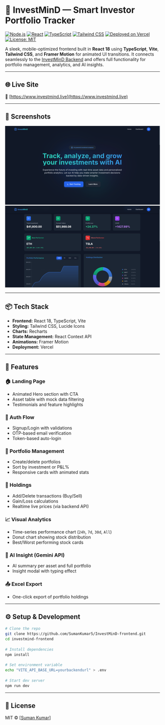# 🚀 InvestMinD — Smart Investor Portfolio Tracker

[![Node.js](https://img.shields.io/badge/Node.js-18.x-green?logo=node.js)](https://nodejs.org/)
[![React](https://img.shields.io/badge/React-18-blue?logo=react)](https://reactjs.org/)
[![TypeScript](https://img.shields.io/badge/TypeScript-Strict-blue?logo=typescript)](https://www.typescriptlang.org/)
[![Tailwind CSS](https://img.shields.io/badge/TailwindCSS-3.x-teal?logo=tailwindcss)](https://tailwindcss.com/)
[![Deployed on Vercel](https://img.shields.io/badge/Deployment-Vercel-black?logo=vercel)](https://vercel.com/)
[![License: MIT](https://img.shields.io/badge/License-MIT-yellow.svg)](./LICENSE)

A sleek, mobile-optimized frontend built in **React 18** using **TypeScript**, **Vite**, **Tailwind CSS**, and **Framer Motion** for animated UI transitions. It connects seamlessly to the [InvestMinD Backend](https://github.com/SumanKumar5/InvestMinD-backend) and offers full functionality for portfolio management, analytics, and AI insights.

---

## 🌐 Live Site

🔗 [https://www.investmind.live](https://www.investmind.live)

---

## 📸 Screenshots

![Homepage](./screenshots/homepage.png)
![Dashboard](./screenshots/dashboard.png)

---

## 📦 Tech Stack

- **Frontend:** React 18, TypeScript, Vite
- **Styling:** Tailwind CSS, Lucide Icons
- **Charts:** Recharts
- **State Management:** React Context API
- **Animations:** Framer Motion
- **Deployment:** Vercel

---

## 🔑 Features

### 🏠 Landing Page
- Animated Hero section with CTA
- Asset table with mock data filtering
- Testimonials and feature highlights

### 🔐 Auth Flow
- Signup/Login with validations
- OTP-based email verification
- Token-based auto-login

### 📁 Portfolio Management
- Create/delete portfolios
- Sort by investment or P&L%
- Responsive cards with animated stats

### 💼 Holdings
- Add/Delete transactions (Buy/Sell)
- Gain/Loss calculations
- Realtime live prices (via backend API)

### 📈 Visual Analytics
- Time-series performance chart (`24h`, `7d`, `30d`, `All`)
- Donut chart showing stock distribution
- Best/Worst performing stock cards

### 🤖 AI Insight (Gemini API)
- AI summary per asset and full portfolio
- Insight modal with typing effect

### 📤 Excel Export
- One-click export of portfolio holdings

---

## ⚙️ Setup & Development

```bash
# Clone the repo
git clone https://github.com/SumanKumar5/InvestMinD-frontend.git
cd investmind-frontend

# Install dependencies
npm install

# Set environment variable
echo "VITE_API_BASE_URL=yourbackendurl" > .env

# Start dev server
npm run dev
```

---

## 📎 License

MIT © [[Suman Kumar](https://github.com/SumanKumar5)]